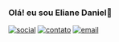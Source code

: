 ### Olá! eu sou Eliane Daniel👋
[![social](https://img.shields.io/badge/LinkedIn-0077B5?style=for-the-badge&logo=linkedin&logoColor=white)](https://elianedaniel.com)
[![contato](https://img.shields.io/badge/WhatsApp-25D366?style=for-the-badge&logo=whatsapp&logoColor=white)](https://wa.me/qr/5NRAF2KNNS7HF1)
[![email](https://img.shields.io/badge/Gmail-D14836?style=for-the-badge&logo=gmail&logoColor=white)](elianeperedaniel@gmail.com)
